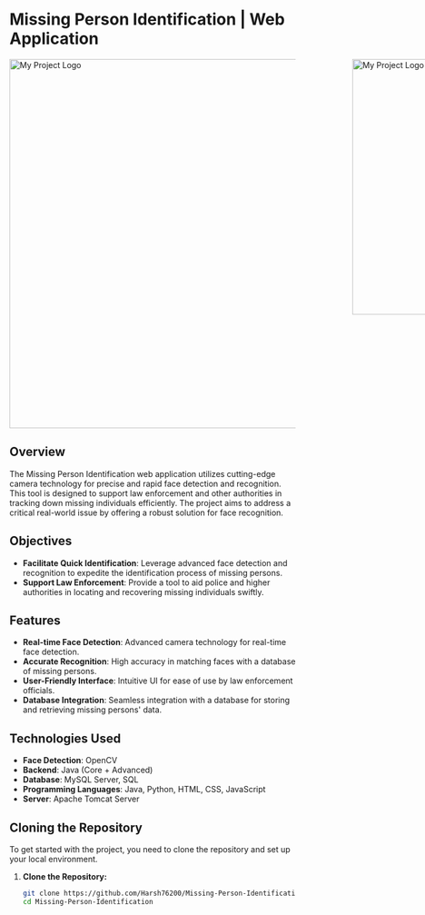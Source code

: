 # Missing Person Identification | Web Application

<div style="display: flex; gap: 50px;">
  <img src="images/p1.jpeg" alt="My Project Logo" width="650" /><br><br>
  <img src="images/p3.jpeg" alt="My Project Logo" width="450" /><br><br>
  <img src="images/p2.jpeg" alt="My Project Logo" width="650" />
</div>

## Overview

The Missing Person Identification web application utilizes cutting-edge camera technology for precise and rapid face detection and recognition. This tool is designed to support law enforcement and other authorities in tracking down missing individuals efficiently. The project aims to address a critical real-world issue by offering a robust solution for face recognition.

## Objectives

- **Facilitate Quick Identification**: Leverage advanced face detection and recognition to expedite the identification process of missing persons.
- **Support Law Enforcement**: Provide a tool to aid police and higher authorities in locating and recovering missing individuals swiftly.

## Features

- **Real-time Face Detection**: Advanced camera technology for real-time face detection.
- **Accurate Recognition**: High accuracy in matching faces with a database of missing persons.
- **User-Friendly Interface**: Intuitive UI for ease of use by law enforcement officials.
- **Database Integration**: Seamless integration with a database for storing and retrieving missing persons' data.

## Technologies Used

- **Face Detection**: OpenCV
- **Backend**: Java (Core + Advanced)
- **Database**: MySQL Server, SQL
- **Programming Languages**: Java, Python, HTML, CSS, JavaScript
- **Server**: Apache Tomcat Server

## Cloning the Repository

To get started with the project, you need to clone the repository and set up your local environment.

1. **Clone the Repository:**
   ```bash
   git clone https://github.com/Harsh76200/Missing-Person-Identification.git
   cd Missing-Person-Identification
